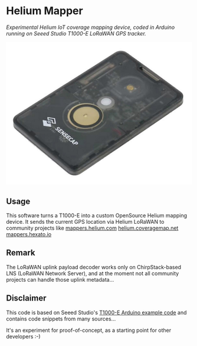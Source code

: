 # Helium Mapper
*Experimental Helium IoT coverage mapping device,
coded in Arduino running on Seeed Studio T1000-E LoRaWAN GPS tracker.*

![Seeed Studio T1000-E LoRaWAN GPS tracker](img/SeeedStudio_T1000-E.png)

## Usage
This software turns a T1000-E into a custom OpenSource Helium mapping device.
It sends the current GPS location via Helium LoRaWAN to community projects like
[mappers.helium.com](https://docs.helium.com/iot/coverage-mapping/)
[helium.coveragemap.net](https://www.coveragemap.net/2024/02/28/mapping-with-chirpstack/)
[mappers.hexato.io](https://mappers.hexato.io/docs)

## Remark
The LoRaWAN uplink payload decoder works only on ChirpStack-based LNS (LoRaWAN Network Server),
and at the moment not all community projects can handle those uplink metadata...

## Disclaimer
This code is based on Seeed Studio's  [T1000-E Arduino example code](https://wiki.seeedstudio.com/t1000_e_arduino_examples/)
 and contains code snippets from many sources...
 
 It's an experiment for proof-of-concept,
 as a starting point for other developers :-)
